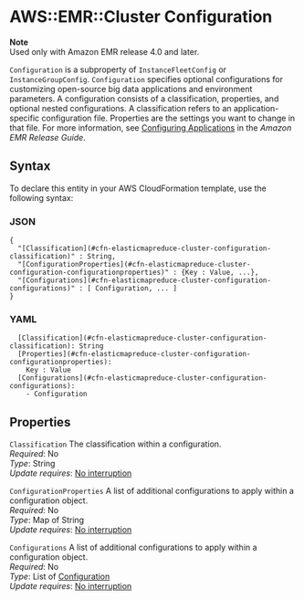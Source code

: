 # AWS::EMR::Cluster Configuration<a name="aws-properties-elasticmapreduce-cluster-configuration"></a>

**Note**  
Used only with Amazon EMR release 4\.0 and later\.

`Configuration` is a subproperty of `InstanceFleetConfig` or `InstanceGroupConfig`\. `Configuration` specifies optional configurations for customizing open\-source big data applications and environment parameters\. A configuration consists of a classification, properties, and optional nested configurations\. A classification refers to an application\-specific configuration file\. Properties are the settings you want to change in that file\. For more information, see [Configuring Applications](https://docs.aws.amazon.com/emr/latest/ReleaseGuide/emr-configure-apps.html) in the *Amazon EMR Release Guide*\.

## Syntax<a name="aws-properties-elasticmapreduce-cluster-configuration-syntax"></a>

To declare this entity in your AWS CloudFormation template, use the following syntax:

### JSON<a name="aws-properties-elasticmapreduce-cluster-configuration-syntax.json"></a>

```
{
  "[Classification](#cfn-elasticmapreduce-cluster-configuration-classification)" : String,
  "[ConfigurationProperties](#cfn-elasticmapreduce-cluster-configuration-configurationproperties)" : {Key : Value, ...},
  "[Configurations](#cfn-elasticmapreduce-cluster-configuration-configurations)" : [ Configuration, ... ]
}
```

### YAML<a name="aws-properties-elasticmapreduce-cluster-configuration-syntax.yaml"></a>

```
  [Classification](#cfn-elasticmapreduce-cluster-configuration-classification): String
  [Properties](#cfn-elasticmapreduce-cluster-configuration-configurationproperties): 
    Key : Value
  [Configurations](#cfn-elasticmapreduce-cluster-configuration-configurations): 
    - Configuration
```

## Properties<a name="aws-properties-elasticmapreduce-cluster-configuration-properties"></a>

`Classification`  <a name="cfn-elasticmapreduce-cluster-configuration-classification"></a>
The classification within a configuration\.  
*Required*: No  
*Type*: String  
*Update requires*: [No interruption](https://docs.aws.amazon.com/AWSCloudFormation/latest/UserGuide/using-cfn-updating-stacks-update-behaviors.html#update-no-interrupt)

`ConfigurationProperties`  <a name="cfn-elasticmapreduce-cluster-configuration-configurationproperties"></a>
A list of additional configurations to apply within a configuration object\.  
*Required*: No  
*Type*: Map of String  
*Update requires*: [No interruption](https://docs.aws.amazon.com/AWSCloudFormation/latest/UserGuide/using-cfn-updating-stacks-update-behaviors.html#update-no-interrupt)

`Configurations`  <a name="cfn-elasticmapreduce-cluster-configuration-configurations"></a>
A list of additional configurations to apply within a configuration object\.  
*Required*: No  
*Type*: List of [Configuration](#aws-properties-elasticmapreduce-cluster-configuration)  
*Update requires*: [No interruption](https://docs.aws.amazon.com/AWSCloudFormation/latest/UserGuide/using-cfn-updating-stacks-update-behaviors.html#update-no-interrupt)
